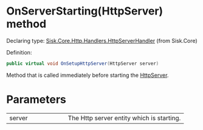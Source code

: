 <!--

Copyrights 2023 Sisk Framework - CypherPotato
Published under MIT license

!!! DO NOT EDIT THIS FILE !!!
This file was generated by a tool in the Sisk package. To edit the information in this documentation,
edit the XML documentation present in the Sisk source code.

-->


# OnServerStarting(HttpServer) method

Declaring type: [Sisk.Core.Http.Handlers.HttpServerHandler](/read?q=/contents/spec/Sisk.Core.Http.Handlers.HttpServerHandler.md) (from Sisk.Core)


Definition:

```cs
public virtual void OnSetupHttpServer(HttpServer server)
```

Method that is called immediately before starting the <a href="/read?q=/contents/spec/Sisk.Core.Http.HttpServer.md">HttpServer</a>.


# Parameters

<table>
    <tbody>
<tr>
    <td width="33%">server</td>
    <td>The Http server entity which is starting.</td>
</tr>
    </tbody>
</table>

